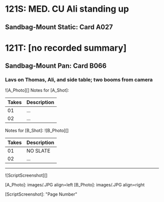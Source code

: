 # 121S: MED. CU Ali standing up 
## Sandbag-Mount Static: Card A027

# 121T: [no recorded summary]
## Sandbag-Mount Pan: Card B066

### Lavs on Thomas, Ali, and side table; two booms from camera

![A_Photo][]
Notes for [A_Shot]: 

| Takes | Description |
|:---|:----|
| 01 | ... |
| 02 | ... |

Notes for [B_Shot]: 
![B_Photo][]

| Takes | Description |
|:---|:----|
| 01 | NO SLATE |
| 02 | ... |

----

![ScriptScreenshot][]


[A_Photo]:  images/.JPG align=left
[B_Photo]:  images/.JPG align=right

[ScriptScreenshot]: "Page Number"